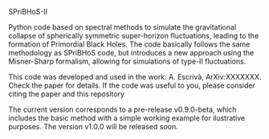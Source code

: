SPriBHoS-II 

Python code based on spectral methods to simulate the gravitational collapse of spherically symmetric super-horizon fluctuations, leading to the formation of Primordial Black Holes. 
The code basically follows the same methodology as SPriBHoS code, but introduces a new approach using the Misner-Sharp formalism, allowing for simulations of type-II fluctuations.

This code was developed and used in the work: A. Escrivà, ArXiv:XXXXXXX. Check the paper for details.
If the code was useful to you, please consider citing the paper and this repository

The current version corresponds to a pre-release v0.9.0-beta, which includes the basic method with a simple working example for ilustrative purposes. 
The version v1.0.0 will be released soon.
